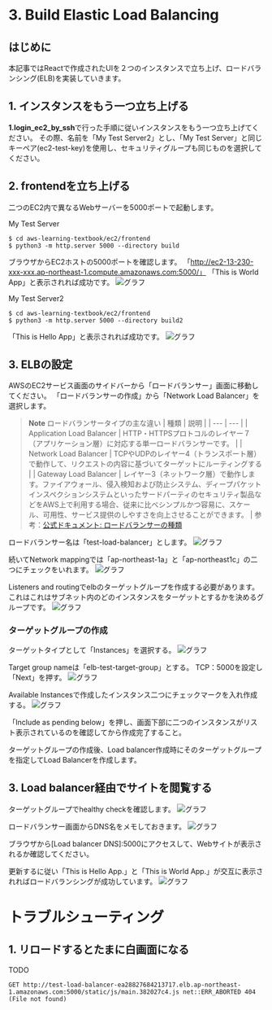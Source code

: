 # 3. Build Elastic Load Balancing

## はじめに
本記事ではReactで作成されたUIを２つのインスタンスで立ち上げ、ロードバランシング(ELB)を実装していきます。

## 1. インスタンスをもう一つ立ち上げる

**1.login_ec2_by_ssh**で行った手順に従いインスタンスをもう一つ立ち上げてください。
その際、名前を「My Test Server2」とし、「My Test Server」と同じキーペア(ec2-test-key)を使用し、セキュリティグループも同じものを選択してください。

## 2. frontendを立ち上げる
二つのEC2内で異なるWebサーバーを5000ポートで起動します。

My Test Server
```
$ cd aws-learning-textbook/ec2/frontend
$ python3 -m http.server 5000 --directory build
```
ブラウザからEC2ホストの5000ポートを確認します。
「http://ec2-13-230-xxx-xxx.ap-northeast-1.compute.amazonaws.com:5000/」
「This is World App」と表示されれば成功です。
![グラフ](img/frontend_world.png) 

My Test Server2
```
$ cd aws-learning-textbook/ec2/frontend
$ python3 -m http.server 5000 --directory build2
```
「This is Hello App」と表示されれば成功です。
![グラフ](img/frontend_hello.png) 

## 3. ELBの設定
AWSのEC2サービス画面のサイドバーから「ロードバランサー」画面に移動してください。
「ロードバランサーの作成」から「Network Load Balancer」を選択します。


> **Note**
> ロードバランサータイプの主な違い
> | 種類  | 説明  |
> | --- | --- |
> | Application Load Balancer  | HTTP・HTTPSプロトコルのレイヤー７（アプリケーション層）に対応する単一ロードバランサーです。  |
> | Network Load Balancer  | TCPやUDPのレイヤー4（トランスポート層）で動作して、リクエストの内容に基づいてターゲットにルーティングする |
> | Gateway Load Balancer  | レイヤー3（ネットワーク層）で動作します。ファイアウォール、侵入検知および防止システム、ディープパケットインスペクションシステムといったサードパーティのセキュリティ製品などをAWS上で利用する場合、従来に比べシンプルかつ容易に、スケール、可用性、サービス提供のしやすさを向上させることができます。  |
> 参考：[公式ドキュメント: ロードバランサーの種類](https://docs.aws.amazon.com/ja_jp/AmazonECS/latest/developerguide/load-balancer-types.html)


ロードバランサー名は「test-load-balancer」とします。
![グラフ](img/create_load_balancer.png) 

続いてNetwork mappingでは「ap-northeast-1a」と「ap-northeast1c」の二つにチェックをいれます。
![グラフ](img/create_load_balancer2.png) 

Listeners and routingでelbのターゲットグループを作成する必要があります。これはこれはサブネット内のどのインスタンスをターゲットとするかを決めるグループです。
![グラフ](img/create_load_balancer3.png) 

### ターゲットグループの作成
ターゲットタイプとして「Instances」を選択する。
![グラフ](img/create_target_group.png) 

Target group nameは「elb-test-target-group」とする。
TCP：5000を設定し「Next」を押す。
![グラフ](img/create_target_group2.png) 

Available Instancesで作成したインスタンス二つにチェックマークを入れ作成する。
![グラフ](img/create_target_group3.png) 

「Include as pending below」を押し、画面下部に二つのインスタンスがリスト表示されているのを確認してから作成完了すること。

ターゲットグループの作成後、Load balancer作成時にそのターゲットグループを指定してLoad Balancerを作成します。

## 3. Load balancer経由でサイトを閲覧する

ターゲットグループでhealthy checkを確認します。
![グラフ](img/health_check.png) 


ロードバランサー画面からDNS名をメモしておきます。
![グラフ](img/elb_dns.png) 

ブラウザから[Load balancer DNS]:5000にアクセスして、Webサイトが表示されるか確認してください。

更新するに従い「This is Hello App.」と「This is World App.」が交互に表示されればロードバランシングが成功しています。
![グラフ](img/frontend_hello.png) 

# トラブルシューティング
## 1. リロードするとたまに白画面になる

TODO
```
GET http://test-load-balancer-ea28827684213717.elb.ap-northeast-1.amazonaws.com:5000/static/js/main.382027c4.js net::ERR_ABORTED 404 (File not found)
```
